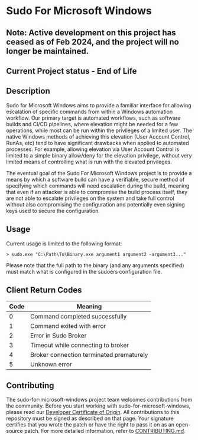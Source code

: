 # Sudo For Microsoft Windows

## Note: Active development on this project has ceased as of Feb 2024, and the project will no longer be maintained.

## Current Project status - End of Life

## Description
Sudo for Microsoft Windows aims to provide a familiar interface for allowing escalation of specific commands from within a Windows automation workflow. 
Our primary target is automated workflows, such as software builds and CI/CD pipelines, where elevation might be needed for a few operations, while most can be run
within the privileges of a limited user. The native Windows methods of achieving this elevation (User Account Control, RunAs, etc) tend to have significant
drawbacks when applied to automated processes. For example, allowing elevation via User Account Control is limited to a simple binary allow/deny for the 
elevation privilege, without very limited means of controlling what is run with the elevated privileges. 

The eventual goal of the Sudo For Microsoft Windows project is to provide a means by which a software build can have a verifiable, secure method of specifying
which commands will need escalation during the build, meaning that even if an attacker is able to compromise the build process itself, they are not able to
escalate privileges on the system and take full control without also compromising the configuration and potentially even signing keys used to secure the configuration.

## Usage
Current usage is limited to the following format:

`> sudo.exe "C:\Path\To\Binary.exe argument1 argument2 -argument3..."`

Please note that the full path to the binary (and any arguments specified) must match what is configured in the sudoers configuration file.

## Client Return Codes
|Code|Meaning|
|-----|---------|
|0|Command completed successfully|
|1|Command exited with error|
|2|Error in Sudo Broker|
|3|Timeout while connecting to broker|
|4|Broker connection terminated prematurely|
|5|Unknown error|

## Contributing

The sudo-for-microsoft-windows project team welcomes contributions from the community. Before you start working with sudo-for-microsoft-windows, please
read our [Developer Certificate of Origin](https://cla.vmware.com/dco). All contributions to this repository must be
signed as described on that page. Your signature certifies that you wrote the patch or have the right to pass it on
as an open-source patch. For more detailed information, refer to [CONTRIBUTING.md](CONTRIBUTING.md).


